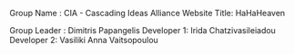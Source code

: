 Group Name   : CIA - Cascading Ideas Alliance
Website Title: HaHaHeaven 

Group Leader : Dimitris Papangelis
Developer 1: Irida Chatzivasileiadou
Developer 2: Vasiliki Anna Vaitsopoulou

